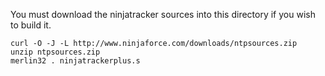 You must download the ninjatracker sources into this directory if you wish to build it. 


```
curl -O -J -L http://www.ninjaforce.com/downloads/ntpsources.zip
unzip ntpsources.zip
merlin32 . ninjatrackerplus.s
```
